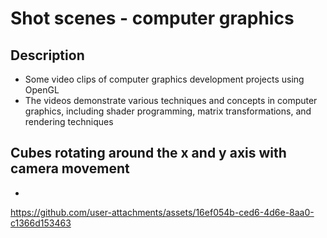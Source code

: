# Shot scenes - computer graphics

Description
-

- Some video clips of computer graphics development projects using OpenGL
- The videos demonstrate various techniques and concepts in computer graphics, including shader programming, matrix transformations, and rendering techniques

## Cubes rotating around the x and y axis with camera movement
-

https://github.com/user-attachments/assets/16ef054b-ced6-4d6e-8aa0-c1366d153463
